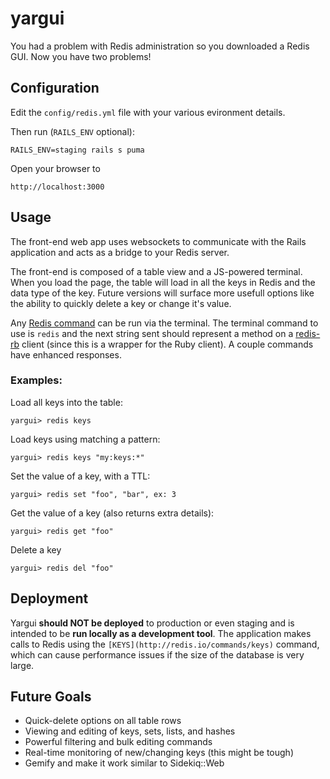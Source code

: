 # yargui

You had a problem with Redis administration so you downloaded a Redis GUI. Now you have two problems!

## Configuration

Edit the `config/redis.yml` file with your various evironment details.

Then run (`RAILS_ENV` optional):

    RAILS_ENV=staging rails s puma

Open your browser to

    http://localhost:3000


## Usage

The front-end web app uses websockets to communicate with the Rails application and acts as a bridge to your Redis server.

The front-end is composed of a table view and a JS-powered terminal. When you load the page, the table will load in all the keys in Redis and the data type of the key. Future versions will surface more usefull options like the ability to quickly delete a key or change it's value.

Any [Redis command](http://redis.io/commands) can be run via the terminal. The terminal command to use is `redis` and the next string sent should represent a method on a [redis-rb](https://github.com/redis/redis-rb/blob/master/lib/redis.rb) client (since this is a wrapper for the Ruby client). A couple commands have enhanced responses.


### Examples:

Load all keys into the table:

    yargui> redis keys

Load keys using matching a pattern:

    yargui> redis keys "my:keys:*"

Set the value of a key, with a TTL:

    yargui> redis set "foo", "bar", ex: 3

Get the value of a key (also returns extra details):

    yargui> redis get "foo"

Delete a key

    yargui> redis del "foo"


## Deployment

Yargui **should NOT be deployed** to production or even staging and is intended to be **run locally as a development tool**. The application makes calls to Redis using the `[KEYS](http://redis.io/commands/keys)` command, which can cause performance issues if the size of the database is very large.

## Future Goals

* Quick-delete options on all table rows
* Viewing and editing of keys, sets, lists, and hashes
* Powerful filtering and bulk editing commands
* Real-time monitoring of new/changing keys (this might be tough)
* Gemify and make it work similar to Sidekiq::Web
